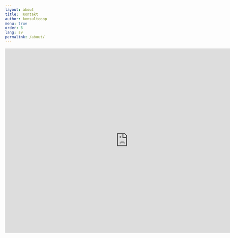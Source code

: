 ```yaml
---
layout: about
title:  Kontakt
author: konsultcoop
menu: true
order: 5
lang: sv
permalink: /about/
---
```


<iframe src="https://www.google.com/maps/embed?pb=!1m18!1m12!1m3!1d2131.7996096644597!2d11.954337916378863!3d57.702874281119605!2m3!1f0!2f0!3f0!3m2!1i1024!2i768!4f13.1!3m3!1m2!1s0x464ff36817b00001%3A0xf5f0b2c257501534!2sKonsultkooperativet!5e0!3m2!1ssv!2sse!4v1527244942858" frameborder="0" style="border:0" allowfullscreen width="800" height="600" ></iframe>